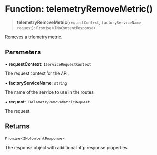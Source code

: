 # Function: telemetryRemoveMetric()

> **telemetryRemoveMetric**(`requestContext`, `factoryServiceName`, `request`): `Promise`\<`INoContentResponse`\>

Removes a telemetry metric.

## Parameters

• **requestContext**: `IServiceRequestContext`

The request context for the API.

• **factoryServiceName**: `string`

The name of the service to use in the routes.

• **request**: `ITelemetryRemoveMetricRequest`

The request.

## Returns

`Promise`\<`INoContentResponse`\>

The response object with additional http response properties.
